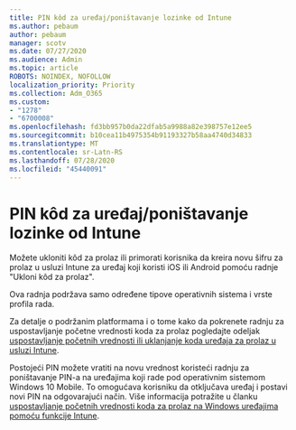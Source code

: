 ```yaml
---
title: PIN kôd za uređaj/poništavanje lozinke od Intune
ms.author: pebaum
author: pebaum
manager: scotv
ms.date: 07/27/2020
ms.audience: Admin
ms.topic: article
ROBOTS: NOINDEX, NOFOLLOW
localization_priority: Priority
ms.collection: Adm_O365
ms.custom:
- "1278"
- "6700008"
ms.openlocfilehash: fd3bb957b0da22dfab5a9988a82e398757e12ee5
ms.sourcegitcommit: b10cea11b4975354b91193327b58aa4740d34833
ms.translationtype: MT
ms.contentlocale: sr-Latn-RS
ms.lasthandoff: 07/28/2020
ms.locfileid: "45440091"
---
```

# <a name="device-pinpassword-reset-from-intune"></a>PIN kôd za uređaj/poništavanje lozinke od Intune

Možete ukloniti kôd za prolaz ili primorati korisnika da kreira novu šifru za prolaz u usluzi Intune za uređaj koji koristi iOS ili Android pomoću radnje "Ukloni kôd za prolaz".

Ova radnja podržava samo određene tipove operativnih sistema i vrste profila rada.

Za detalje o podržanim platformama i o tome kako da pokrenete radnju za uspostavljanje početne vrednosti koda za prolaz pogledajte odeljak [uspostavljanje početnih vrednosti ili uklanjanje koda uređaja za prolaz u usluzi Intune](https://docs.microsoft.com/intune/device-passcode-reset).

Postojeći PIN možete vratiti na novu vrednost koristeći radnju za poništavanje PIN-a na uređajima koji rade pod operativnim sistemom Windows 10 Mobile. To omogućava korisniku da otključava uređaj i postavi novi PIN na odgovarajući način. Više informacija potražite u članku [uspostavljanje početnih vrednosti koda za prolaz na Windows uređajima pomoću funkcije Intune](https://docs.microsoft.com/intune/device-windows-pin-reset).